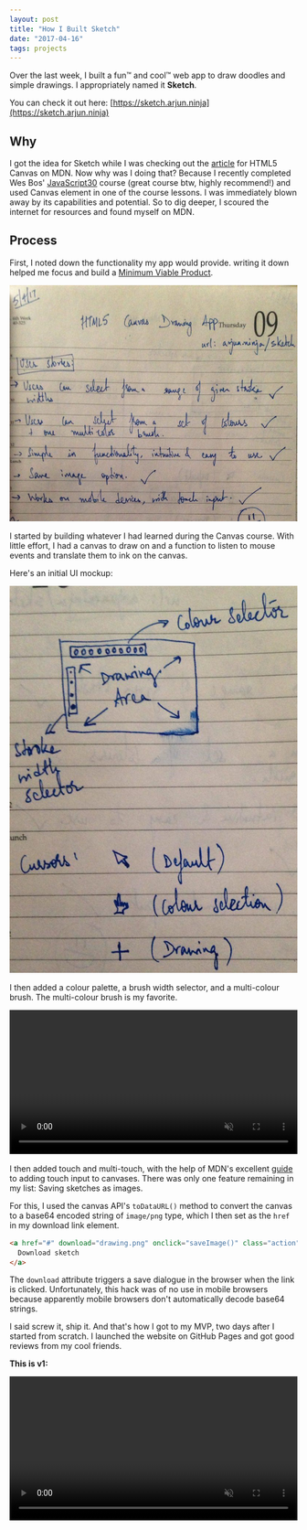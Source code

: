 ```yaml
---
layout: post
title: "How I Built Sketch"
date: "2017-04-16"
tags: projects
---
```


Over the last week, I built a fun&trade; and cool&trade; web app to draw doodles and simple drawings.
I appropriately named it **Sketch**.

You can check it out here: [https://sketch.arjun.ninja](https://sketch.arjun.ninja)

## Why

I got the idea for Sketch while I was checking out the [article](https://developer.mozilla.org/en-US/docs/Web/API/Canvas_API) for HTML5 Canvas on MDN.
Now why was I doing that? Because I recently completed Wes Bos' [JavaScript30](https://javascript30.com) course (great course btw, highly recommend!) and used Canvas element in one of the course lessons.
I was immediately blown away by its capabilities and potential.
So to dig deeper, I scoured the internet for resources and found myself on MDN.

## Process

First, I noted down the functionality my app would provide. writing it down helped me focus and build a [Minimum Viable Product](https://en.wikipedia.org/wiki/Minimum_viable_product).

![User Stories](user-stories.jpg)

I started by building whatever I had learned during the Canvas course.
With little effort, I had a canvas to draw on and a function to listen to mouse events and translate them to ink on the canvas.

Here's an initial UI mockup:

![UI Mockup](ui-mockup.jpg)

I then added a colour palette, a brush width selector, and a multi-colour brush. The multi-colour brush is my favorite.

<video autoplay loop muted width="100%" preload="auto" playsinline src="sketch-color-selection.mp4"> </video>


I then added touch and multi-touch, with the help of MDN's excellent [guide](https://developer.mozilla.org/en-US/docs/Web/API/Touch_events) to adding touch input to canvases. There was only one feature remaining in my list: Saving sketches as images.

For this, I used the canvas API's `toDataURL()` method to convert the canvas to a base64 encoded string of `image/png` type, which I then set as the `href` in my download link element.

```html
<a href="#" download="drawing.png" onclick="saveImage()" class="action">
  Download sketch
</a>
```

The `download` attribute triggers a save dialogue in the browser when the link is clicked.
Unfortunately, this hack was of no use in mobile browsers because apparently mobile browsers don't automatically decode base64 strings.

I said screw it, ship it. And that's how I got to my MVP, two days after I started from scratch.
I launched the website on GitHub Pages and got good reviews from my cool friends.

**This is v1:**

<video autoplay loop muted width="100%" preload="auto" playsinline src="sketch-v1.mp4"></video>


<!-- But the lack of mobile save option still bugged me.
Meanwhile, I thought of another feature:
**A unique share URL for every sketch**.

## Sketch v2

*To be continued...* -->

